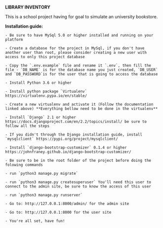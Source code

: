 **LIBRARY INVENTORY**

This is a school project having for goal to simulate an university bookstore.

**Installation guide:**

    - Be sure to have MySql 5.0 or higher installed and running on your platform
    
    - Create a database for the project in MySql, if you don't have another user than root, please consider creating a new user with access to only this project database
  
    - Copy the `.env.example` file and rename it `.env`, then fill the file - `DB_NAME` is for the database name you just created, `DB_USER` and `DB_PASSWORD`is for the user that is going to access the database 
    
    - Install Python 3.6 or higher
    
    - Install python package `Virtualenv` https://virtualenv.pypa.io/en/stable/

    - Create a new virtualenv and activate it (Follow the documentation linked above) **Everything bellow need to be done in the virtualenv**
   
    - Install `Django` 2.1 or higher https://docs.djangoproject.com/en/2.2/topics/install/ be sure to follow all the steps
    
    - If you didn't through the Django installation guide, install `mysqlclient` https://pypi.org/project/mysqlclient/

    - Install `django-bootstrap-customizer` 0.1.4 or higher https://johnfraney.github.io/django-bootstrap-customizer/

    - Be sure to be in the root folder of the project before doing the folowing commands
    
    - run `python3 manage.py migrate`
    
    - run `python3 manage.py createsuperuser` You'll need this user to connect to the admin site, be sure to know the access of this user
    
    - run `python3 manage.py runserver`

    - Go to: http://127.0.0.1:8000/admin/ for the admin site
    
    - Go to: http://127.0.0.1:8000 for the user site

    - You're all set, have fun!
